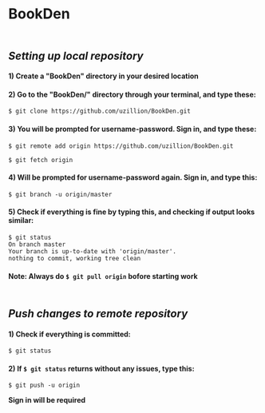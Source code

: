 # BookDen
## <br>_Setting up local repository_
#### 1) Create a "BookDen" directory in your desired location
#### 2) Go to the "BookDen/" directory through your terminal, and type these:
```shell
$ git clone https://github.com/uzillion/BookDen.git
```
#### 3) You will be prompted for username-password. Sign in, and type these:
```shell
$ git remote add origin https://github.com/uzillion/BookDen.git
```
```shell
$ git fetch origin
```
#### 4) Will be prompted for username-password again. Sign in, and type this:
```shell
$ git branch -u origin/master
```
#### 5) Check if everything is fine by typing this, and checking if output looks similar:
```shell
$ git status
On branch master
Your branch is up-to-date with 'origin/master'.
nothing to commit, working tree clean
```
#### Note: Always do `$ git pull origin` bofore starting work
## <br>_Push changes to remote repository_
#### 1) Check if everything is committed:
```shell
$ git status
```
#### 2) If `$ git status` returns without any issues, type this:
```shell
$ git push -u origin
```
**Sign in will be required**
